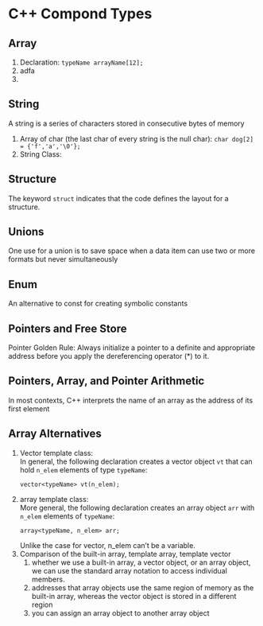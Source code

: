 # C++ Compond Types
## Array
1. Declaration: `typeName arrayName[12];`
2. adfa
3. 
## String
A string is a series of characters stored in consecutive bytes of memory
1. Array of char (the last char of every string is the null char): `char dog[2] = {'f','a','\0'};`
2. String Class: 
## Structure
The keyword `struct` indicates that the code defines the layout for a structure.
## Unions
One use for a union is to save space when a data item can use two or more formats but never simultaneously
## Enum
An alternative to const for creating symbolic constants
## Pointers and Free Store
Pointer Golden Rule: Always initialize a pointer to a definite and appropriate address before
you apply the dereferencing operator (*) to it.
## Pointers, Array, and Pointer Arithmetic
In most contexts, C++ interprets the name of an array as the address of its first element
## Array Alternatives
1. Vector template class:  
   In general, the following declaration creates a vector object `vt` that can hold `n_elem` elements of type `typeName`:
   ```
   vector<typeName> vt(n_elem);
   ```
1. array template class:   
   More general, the following declaration creates an array object `arr` with `n_elem` elements of `typeName`:
   ```
   array<typeName, n_elem> arr;
   ```
   Unlike the case for vector, n_elem can’t be a variable.
2. Comparison of the built-in array, template array, template vector 
   1. whether we use a built-in array, a vector object, or an array object, we can use the standard array notation to access individual members.
   2. addresses that array objects use the same region of memory as the built-in array, whereas the vector object is stored in a different region
   3. you can assign an array object to another array object